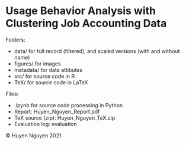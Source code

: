 # Usage Behavior Analysis with Clustering Job Accounting Data

Folders:
- data/ for full record (filtered), and scaled versions (with and without name)
- figures/ for images
- metadata/ for data attibutes
- src/ for source code in R
- TeX/ for source code in LaTeX

Files:
- .ipynb for source code processing in Python
- Report: Huyen_Nguyen_Report.pdf
- TeX source (zip): Huyen_Nguyen_TeX.zip
- Evaluation log: evaluation

© Huyen Nguyen 2021